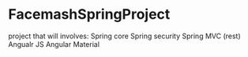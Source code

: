 # FacemashSpringProject

project that will involves:
  Spring core
  Spring security
  Spring MVC (rest)
  Angualr JS
  Angular Material
